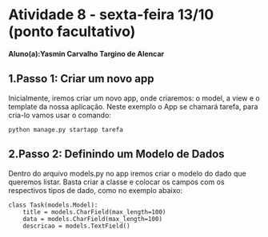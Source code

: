# Atividade 8 - sexta-feira 13/10 (ponto facultativo)
**Aluno(a):Yasmin Carvalho Targino de Alencar**

## 1.Passo 1: Criar um novo app
Inicialmente, iremos criar um novo app, onde criaremos: o model, a view e o template da nossa aplicação. Neste exemplo o App se chamará tarefa, para cria-lo vamos usar o comando:

```python manage.py startapp tarefa```

## 2.Passo 2: Definindo um Modelo de Dados

Dentro do arquivo models.py no app iremos criar o modelo do dado que queremos listar. Basta criar a classe e colocar os campos com os respectivos tipos de dado, como no exemplo abaixo:

```
class Task(models.Model):
    title = models.CharField(max_length=100)
    data = models.CharField(max_length=100)
    descricao = models.TextField()
```